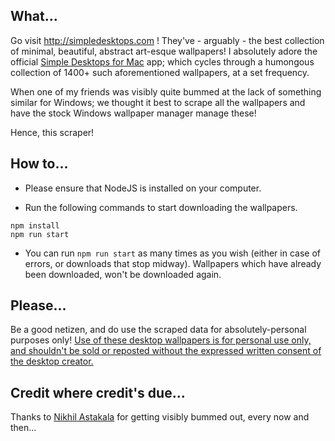## What...
Go visit http://simpledesktops.com ! They've - arguably - the best collection of minimal, beautiful, abstract art-esque wallpapers! I absolutely adore the official [Simple Desktops for Mac](http://simpledesktops.com/app/mac/) app; which cycles through a humongous collection of 1400+ such aforementioned wallpapers, at a set frequency.

When one of my friends was visibly quite bummed at the lack of something similar for Windows; we thought it best to scrape all the wallpapers and have the stock Windows wallpaper manager manage these!

Hence, this scraper!


## How to...
- Please ensure that NodeJS is installed on your computer.

- Run the following commands to start downloading the wallpapers.
```
npm install
npm run start
```

- You can run `npm run start` as many times as you wish (either in case of errors, or downloads that stop midway). Wallpapers which have already been downloaded, won't be downloaded again.


## 	Please...
Be a good netizen, and do use the scraped data for absolutely-personal purposes only! [Use of these desktop wallpapers is for personal use only, and shouldn't be sold or reposted without the expressed written consent of the desktop creator.](http://simpledesktops.com/about/)


## Credit where credit's due...
Thanks to [Nikhil Astakala](https://github.com/nikhilastakala) for getting visibly bummed out, every now and then...
